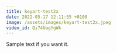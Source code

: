 ```yaml
---
title: keyart-test2x
date: 2022-05-17 12:11:55 +0100
image: /assets/images/keyart-test2x.jpeg
video_id: Qi74UagYgWk
---
```

Sample text if you want it.